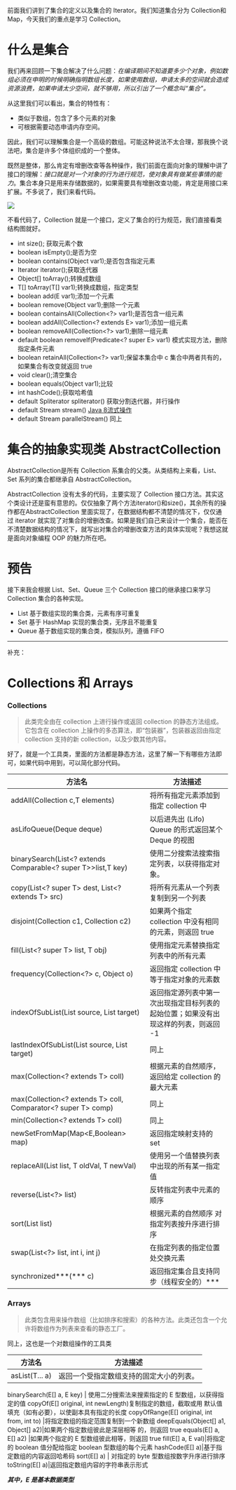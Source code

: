 
前面我们讲到了集合的定义以及集合的 Iterator。我们知道集合分为 Collection和 Map，今天我们的重点是学习 Collection。

# 什么是集合
我们再来回顾一下集合解决了什么问题：*在编译期间不知道要多少个对象，例如数组必须在申明的时候明确指明数组长度，如果使用数组，申请太多的空间就会造成资源浪费，如果申请太少空间，就不够用，所以引出了一个概念叫“集合”。*

从这里我们可以看出，集合的特性有：

- 类似于数组，包含了多个元素的对象
- 可根据需要动态申请内存空间。

因此，我们可以理解集合是一个高级的数组。可能这种说法不太合理，那我换个说法吧，集合是许多个体组织成的一个整体。

既然是整体，那么肯定有增删改查等各种操作，我们前面在面向对象的理解中讲了接口的理解：*接口就是对一个对象的行为进行规范，使对象具有做某些事情的能力*。集合本身只是用来存储数据的，如果需要具有增删改查功能，肯定是用接口来扩展。不多说了，我们来看代码。


![](https://user-gold-cdn.xitu.io/2017/9/25/84c590ccc84e9b5a6e3c90acc9e0031c)

不看代码了，Collection 就是一个接口，定义了集合的行为规范，我们直接看类结构图就好。

- int size(); 获取元素个数
- boolean isEmpty();是否为空
- boolean contains(Object var1);是否包含指定元素
- Iterator<E> iterator();获取迭代器
- Object[] toArray();转换成数组
- <T> T[] toArray(T[] var1);转换成数组，指定类型
- boolean add(E var1);添加一个元素
- boolean remove(Object var1);删除一个元素
- boolean containsAll(Collection<?> var1);是否包含一组元素
- boolean addAll(Collection<? extends E> var1);添加一组元素
- boolean removeAll(Collection<?> var1);删除一组元素
- default boolean removeIf(Predicate<? super E> var1) 模式实现方法，删除指定条件元素
- boolean retainAll(Collection<?> var1);保留本集合中 c 集合中两者共有的，如果集合有改变就返回 true
- void clear();清空集合
- boolean equals(Object var1);比较
- int hashCode();获取哈希值
- default Spliterator<E> spliterator() 获取分割迭代器，并行操作
- default Stream<E> stream()   [Java 8流式操作](http://blog.csdn.net/u010425776/article/details/52344425)
- default Stream<E> parallelStream() 同上


# 集合的抽象实现类 AbstractCollection
AbstractCollection是所有 Collection 系集合的父类。从类结构上来看，List、Set 系列的集合都继承自 AbstractCollection。

AbstractCollection 没有太多的代码，主要实现了 Collection 接口方法。其实这个类设计还是蛮有意思的。仅仅抽象了两个方法iterator()和size()，其余所有的操作都在AbstractCollection 里面实现了，在数据结构都不清楚的情况下，仅仅通过 iterator 就实现了对集合的增删改查。如果是我们自己来设计一个集合，能否在不清楚数据结构的情况下，就写出对集合的增删改查方法的具体实现呢？我想这就是面向对象编程 OOP 的魅力所在吧。

# 预告
接下来我会根据 List、Set、Queue 三个 Collection 接口的继承接口来学习 Collection 集合的各种实现。

- List 基于数组实现的集合类，元素有序可重复
- Set 基于 HashMap 实现的集合类，无序且不能重复
- Queue 基于数组实现的集合类，模拟队列，遵循 FIFO

----
补充：

# Collections 和 Arrays

### Collections

> 此类完全由在 collection 上进行操作或返回 collection 的静态方法组成。它包含在 collection 上操作的多态算法，即“包装器”，包装器返回由指定 collection 支持的新 collection，以及少数其他内容。

好了，就是一个工具类，里面的方法都是静态方法，这里了解一下有哪些方法即可，如果代码中用到，可以简化部分代码。

方法名|方法描述
----|----
addAll(Collection c,T elements)|将所有指定元素添加到指定 collection 中
asLifoQueue(Deque deque)|以后进先出 (Lifo) Queue 的形式返回某个 Deque 的视图
binarySearch(List<? extends Comparable<? super T>>list,T key)|使用二分搜索法搜索指定列表，以获得指定对象。
copy(List<? super T> dest, List<? extends T> src)|将所有元素从一个列表复制到另一个列表
disjoint(Collection<?> c1, Collection<?> c2) |如果两个指定 collection 中没有相同的元素，则返回 true
fill(List<? super T> list, T obj)|使用指定元素替换指定列表中的所有元素
frequency(Collection<?> c, Object o) |返回指定 collection 中等于指定对象的元素数
indexOfSubList(List<?> source, List<?> target)|返回指定源列表中第一次出现指定目标列表的起始位置；如果没有出现这样的列表，则返回 -1
lastIndexOfSubList(List<?> source, List<?> target)|同上
max(Collection<? extends T> coll)|根据元素的自然顺序，返回给定 collection 的最大元素
max(Collection<? extends T> coll, Comparator<? super T> comp)|同上
min(Collection<? extends T> coll)| 同上
newSetFromMap(Map<E,Boolean> map)|返回指定映射支持的 set
replaceAll(List<T> list, T oldVal, T newVal)|使用另一个值替换列表中出现的所有某一指定值
reverse(List<?> list)|反转指定列表中元素的顺序
sort(List<T> list) | 根据元素的自然顺序 对指定列表按升序进行排序
swap(List<?> list, int i, int j) |在指定列表的指定位置处交换元素
synchronized\*\*\*(\*\*\*<T> c)|返回指定集合且支持同步（线程安全的）\*\*\*

### Arrays
> 此类包含用来操作数组（比如排序和搜索）的各种方法。此类还包含一个允许将数组作为列表来查看的静态工厂。

同上，这也是一个对数组操作的工具类

方法名|方法描述
----|----
asList(T... a) | 返回一个受指定数组支持的固定大小的列表。

binarySearch(E[] a, E key) | 使用二分搜索法来搜索指定的 E 型数组，以获得指定的值
copyOf(E[] original, int newLength)复制指定的数组，截取或用 默认值 填充（如有必要），以使副本具有指定的长度
copyOfRange(E[] original, int from, int to) |将指定数组的指定范围复制到一个新数组
deepEquals(Object[] a1, Object[] a2)|如果两个指定数组彼此是深层相等 的，则返回 true
equals(E[] a, E[] a2) |如果两个指定的 E 型数组彼此相等，则返回 true
fill(E[] a, E val)|将指定的 boolean 值分配给指定 boolean 型数组的每个元素
hashCode(E[] a)|基于指定数组的内容返回哈希码
sort(E[] a) | 对指定的 byte 型数组按数字升序进行排序
toString(E[] a)|返回指定数组内容的字符串表示形式          
          
***其中，E 是基本数据类型***         
          
          

